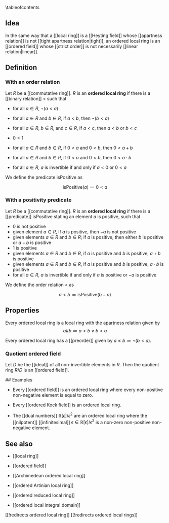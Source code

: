 \tableofcontents

## Idea

In the same way that a [[local ring]] is a [[Heyting field]] whose [[apartness relation]] is not [[tight apartness relation|tight]], an ordered local ring is an [[ordered field]] whose [[strict order]] is not necessarily [[linear relation|linear]]. 

## Definition

### With an order relation

Let $R$ be a [[commutative ring]]. $R$ is an **ordered local ring** if there is a [[binary relation]] $\lt$ such that 

* for all $a \in R$, $\neg(a \lt a)$ 

* for all $a \in R$ and $b \in R$, if $a \lt b$, then $\neg(b \lt a)$

* for all $a \in R$, $b \in R$, and $c \in R$, if $a \lt c$, then $a \lt b$ or $b \lt c$

* $0 \lt 1$

* for all $a \in R$ and $b \in R$, if $0 \lt a$ and $0 \lt b$, then $0 \lt a + b$

* for all $a \in R$ and $b \in R$, if $0 \lt a$ and $0 \lt b$, then $0 \lt a \cdot b$

* for all $a \in R$, $a$ is invertible if and only if $a \lt 0$ or $0 \lt a$

We define the predicate $\mathrm{isPositive}$ as 

$$\mathrm{isPositive}(a) \coloneqq 0 \lt a$$

### With a positivity predicate

Let $R$ be a [[commutative ring]]. $R$ is an **ordered local ring** if there is a [[predicate]] $\mathrm{isPositive}$ stating an element $a$ is positive, such that 

* 0 is not positive
* given element $a \in R$, if $a$ is positive, then $-a$ is not positive
* given elements $a \in R$ and $b \in R$; if $a$ is positive, then either $b$ is positive or $a - b$ is positive
* 1 is positive
* given elements $a \in R$ and $b \in R$, if $a$ is positive and $b$ is positive, $a + b$ is positive
* given elements $a \in R$ and $b \in R$, if $a$ is positive and $b$ is positive, $a \cdot b$ is positive
* for all $a \in R$, $a$ is invertible if and only if $a$ is positive or $-a$ is positive

We define the order relation $\lt$ as 

$$a \lt b \coloneqq \mathrm{isPositive}(b - a)$$

## Properties

Every ordered local ring is a local ring with the apartness relation given by 
$$a \# b \coloneqq a \lt b \vee b \lt a$$ 

Every ordered local ring has a [[preorder]] given by $a \leq b \coloneqq \neg (b \lt a)$. 

### Quotient ordered field

Let $D$ be the [[ideal]] of all non-invertible elements in $R$. Then the quotient ring $R/D$ is an [[ordered field]]. 

## Examples

* Every [[ordered field]] is an ordered local ring where every non-positive non-negative element is equal to zero. 

* Every [[ordered Kock field]] is an ordered local ring. 

* The [[dual numbers]] $\mathbb{R}[\epsilon]/\epsilon^2$ are an ordered local ring where the [[nilpotent]] [[infinitesimal]] $\epsilon \in \mathbb{R}[\epsilon]/\epsilon^2$ is a non-zero non-positive non-negative element. 

## See also

* [[local ring]]

* [[ordered field]]

* [[Archimedean ordered local ring]]

* [[ordered Artinian local ring]]

* [[ordered reduced local ring]]

* [[ordered local integral domain]]

[[!redirects ordered local ring]]
[[!redirects ordered local rings]]